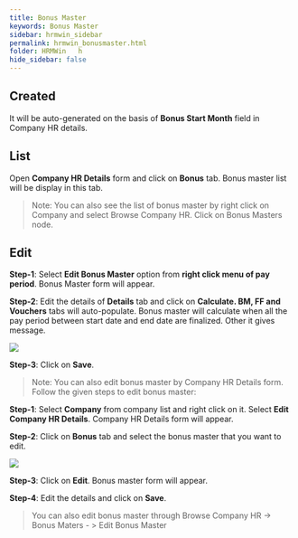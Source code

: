 ```yaml
---
title: Bonus Master
keywords: Bonus Master
sidebar: hrmwin_sidebar
permalink: hrmwin_bonusmaster.html
folder: HRMWin   h
hide_sidebar: false
---
```



## Created
It will be auto-generated on the basis of **Bonus Start Month** field in Company HR details.

## List

Open **Company HR Details** form and click on **Bonus** tab. Bonus master list will be display in this tab.
>Note: You can also see the list of bonus master by right click on Company and select Browse Company HR. Click on Bonus Masters node.

## Edit
**Step-1**: Select **Edit Bonus Master** option from **right click menu of pay period**. Bonus Master form will appear.

**Step-2**: Edit the details of **Details** tab and click on **Calculate. BM, FF and Vouchers** tabs will auto-populate.
Bonus master will calculate when all the pay period between start date and end date are finalized. Other it gives message.

![](http://docs.risersoft.com/hrmnirvana/ImagesExt/image8_49.jpg)

**Step-3**: Click on **Save**.

>Note: You can also edit bonus master by Company HR Details form. Follow the given steps to edit bonus master:

**Step-1**: Select **Company** from company list and right click on it. Select **Edit Company HR Details**. Company HR Details form will appear.

**Step-2**: Click on **Bonus** tab and select the bonus master that you want to edit.

![](http://docs.risersoft.com/hrmnirvana/ImagesExt/image8_50.jpg)

**Step-3**: Click on **Edit**. Bonus master form will appear.

**Step-4**: Edit the details and click on **Save**.

>You can also edit bonus master through Browse Company HR -> Bonus Maters - > Edit Bonus Master
